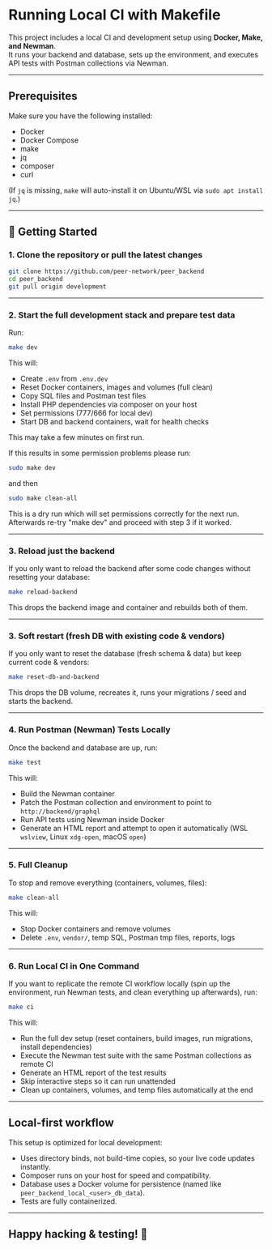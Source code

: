 # Running Local CI with Makefile

This project includes a local CI and development setup using **Docker, Make, and Newman**.  
It runs your backend and database, sets up the environment, and executes API tests with Postman collections via Newman.

---

## Prerequisites

Make sure you have the following installed:

- Docker
- Docker Compose
- make
- jq
- composer
- curl

(If `jq` is missing, `make` will auto-install it on Ubuntu/WSL via `sudo apt install jq`.)

---

## 🚀 Getting Started

### 1. Clone the repository or pull the latest changes

```bash
git clone https://github.com/peer-network/peer_backend
cd peer_backend
git pull origin development
```

---

### 2. Start the full development stack and prepare test data

Run:

```bash
make dev
```

This will:

- Create `.env` from `.env.dev`  
- Reset Docker containers, images and volumes (full clean)  
- Copy SQL files and Postman test files  
- Install PHP dependencies via composer on your host  
- Set permissions (777/666 for local dev)  
- Start DB and backend containers, wait for health checks  

This may take a few minutes on first run.

If this results in some permission problems please run:

```bash
sudo make dev
```

and then

```bash
sudo make clean-all
```
This is a dry run which will set permissions correctly for the next run. Afterwards re-try "make dev" and proceed with step 3 if it worked.

---

### 3. Reload just the backend

If you only want to reload the backend after some code changes without resetting your database:
```bash
make reload-backend
```

This drops the backend image and container and rebuilds both of them.

---

### 3. Soft restart (fresh DB with existing code & vendors)

If you only want to reset the database (fresh schema & data) but keep current code & vendors:

```bash
make reset-db-and-backend
```

This drops the DB volume, recreates it, runs your migrations / seed and starts the backend.

---

### 4. Run Postman (Newman) Tests Locally

Once the backend and database are up, run:

```bash
make test
```

This will:

- Build the Newman container  
- Patch the Postman collection and environment to point to `http://backend/graphql`  
- Run API tests using Newman inside Docker  
- Generate an HTML report and attempt to open it automatically (WSL `wslview`, Linux `xdg-open`, macOS `open`)

---

### 5. Full Cleanup

To stop and remove everything (containers, volumes, files):

```bash
make clean-all
```

This will:

- Stop Docker containers and remove volumes
- Delete `.env`, `vendor/`, temp SQL, Postman tmp files, reports, logs

---

### 6. Run Local CI in One Command

If you want to replicate the remote CI workflow locally (spin up the environment, run Newman tests, and clean everything up afterwards), run:

```bash
make ci
```

This will:

- Run the full dev setup (reset containers, build images, run migrations, install dependencies)
- Execute the Newman test suite with the same Postman collections as remote CI
- Generate an HTML report of the test results
- Skip interactive steps so it can run unattended
- Clean up containers, volumes, and temp files automatically at the end

---

## Local-first workflow

This setup is optimized for local development:

- Uses directory binds, not build-time copies, so your live code updates instantly.
- Composer runs on your host for speed and compatibility.
- Database uses a Docker volume for persistence (named like `peer_backend_local_<user>_db_data`).
- Tests are fully containerized.

---

## Happy hacking & testing! 🚀